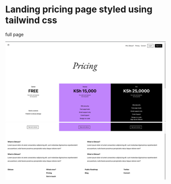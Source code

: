 # Landing pricing page styled using tailwind css

full page

![alt text](https://github.com/Noahwekesa/Build-Pricing-page/blob/master/screenshots/first.png?raw=true)
![alt text](https://github.com/Noahwekesa/Build-Pricing-page/blob/master/screenshots/half.png?raw=true)